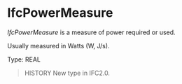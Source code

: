 # IfcPowerMeasure

_IfcPowerMeasure_ is a measure of power required or used.

Usually measured in Watts (W, J/s).

Type: REAL

> HISTORY  New type in IFC2.0.
